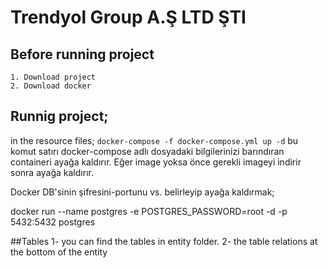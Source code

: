 # Trendyol Group A.Ş LTD ŞTI

## Before running project
    1. Download project
    2. Download docker

## Runnig project;
in the resource files;
`docker-compose -f docker-compose.yml up -d`
bu komut satırı docker-compose adlı dosyadaki bilgilerinizi barındıran containeri ayağa kaldırır.
Eğer image yoksa önce gerekli imageyi indirir sonra ayağa kaldırır.


Docker DB'sinin şifresini-portunu vs. belirleyip ayağa kaldırmak;

docker run --name postgres -e POSTGRES_PASSWORD=root -d -p 5432:5432 postgres

##Tables
1- you can find the tables in entity folder.
2- the table relations at the bottom of the entity

